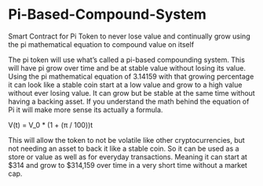 # Pi-Based-Compound-System
Smart Contract for Pi Token to never lose value and continually grow using the pi mathematical equation to compound value on itself


The pi token will use what’s called a pi-based compounding system. This will have pi grow over time and be at stable value without losing its value. Using the pi mathematical equation of 3.14159 with that growing percentage it can look like a stable coin start at a low value and grow to a high value without ever losing value. It can grow but be stable at the same time without having a backing asset. If you understand the math behind the equation of Pi it will make more sense its actually a formula. 

V(t) = V_0 * (1 + (π / 100))t


This will allow the token to not be volatile like other cryptocurrencies, but not needing an asset to back it like a stable coin. So it can be used as a store or value as well as for everyday transactions. Meaning it can start at $314 and grow to $314,159 over time in a very short time without a market cap.
